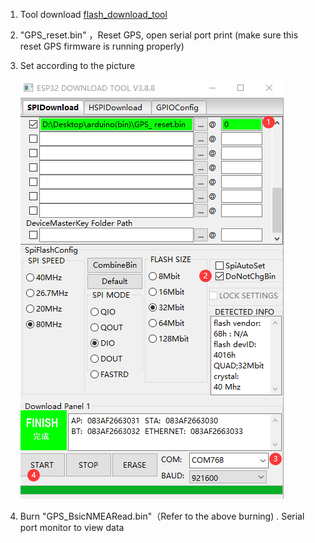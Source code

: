 1. Tool download  [flash_download_tool](https://www.espressif.com/en/support/download/other-tools)


2. "GPS_reset.bin" ，Reset GPS, open serial port print (make sure this reset GPS firmware is running properly)

3. Set according to the picture 

    ![](./SETTING.png)

4. Burn "GPS_BsicNMEARead.bin"（Refer to the above burning) . Serial port monitor to view data


